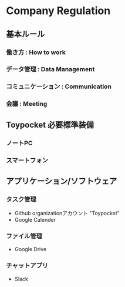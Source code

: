 # Company Regulation
## 基本ルール
### 働き方 : How to work

### データ管理 : Data Management

### コミュニケーション : Communication

### 会議 : Meeting

## Toypocket 必要標準装備
### ノートPC

### スマートフォン

## アプリケーション/ソフトウェア
### タスク管理
- Github organizationアカウント "Toypocket"
- Google Calender

### ファイル管理
- Google Drive

### チャットアプリ
- Slack
